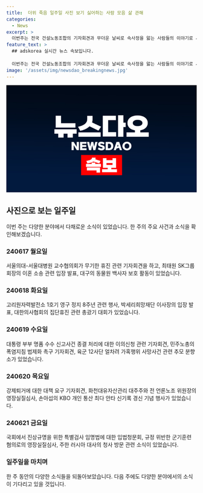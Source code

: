 ```yaml
---
title:  더위 죽음 일주일 사진 보기 싫어하는 사람 모음 삶 관해
categories:
  - News
excerpt: >
  이번주는 전국 건설노동조합의 기자회견과 무더운 날씨로 속사정을 앓는 사람들의 이야기로 시작됐다. 무엇보다 심각한 폭염으로 건설현장의 편의시설 부족 문제가 대두되고 있으며, 휴게실과 그늘막 설치 등의 법제화를 요구하는 목소리를 더듬었다. 또한, 부친의 채무 문제를 마주한 골프선수 출신 박세리의 눈물, 의료농단 저지를 위한 전국 의사 총궐기 대회, 그리고 국민권익위원회의 대통령 부부 명품 수수 신고사건 종결 처리에 대한 이의신청 등의 이야기가 이어졌다. 또한, 홈리스 주거팀의 강제퇴거 문제와 규정 위반으로 인한 군기훈련 사망사건 등의 이야기로 주간 요약이 이어졌다.
feature_text: >
  ## adskorea 실시간 뉴스 속보입니다.

  이번주는 전국 건설노동조합의 기자회견과 무더운 날씨로 속사정을 앓는 사람들의 이야기로 시작됐다. 무엇보다 심각한 폭염으로 건설현장의 편의시설 부족 문제가 대두되고 있으며, 휴게실과 그늘막 설치 등의 법제화를 요구하는 목소리를 더듬었다. 또한, 부친의 채무 문제를 마주한 골프선수 출신 박세리의 눈물, 의료농단 저지를 위한 전국 의사 총궐기 대회, 그리고 국민권익위원회의 대통령 부부 명품 수수 신고사건 종결 처리에 대한 이의신청 등의 이야기가 이어졌다. 또한, 홈리스 주거팀의 강제퇴거 문제와 규정 위반으로 인한 군기훈련 사망사건 등의 이야기로 주간 요약이 이어졌다.
image: '/assets/img/newsdao_breakingnews.jpg'
---
```


<p><img src="/assets/img/newsdao_breakingnews.jpg" alt="adskorea 속보" /></p>

<h2 data-ke-size="size26">사진으로 보는 일주일</h2>

<p data-ke-size="size16">이번 주는 다양한 분야에서 다채로운 소식이 있었습니다. 한 주의 주요 사건과 소식을 확인해보겠습니다.</p>

<h3>240617 월요일</h3>

<p data-ke-size="size16">서울의대-서울대병원 교수협의회가 무기한 휴진 관련 기자회견을 하고, 최태원 SK그룹 회장의 이혼 소송 관련 입장 발표, 대구의 동물원 백사자 보호 활동이 있었습니다.</p>

<h3>240618 화요일</h3>

<p data-ke-size="size16">고리원자력발전소 1호기 영구 정지 8주년 관련 행사, 박세리희망재단 이사장의 입장 발표, 대한의사협회의 집단휴진 관련 총괐기 대회가 있었습니다.</p>

<h3>240619 수요일</h3>

<p data-ke-size="size16">대통령 부부 명품 수수 신고사건 종결 처리에 대한 이의신청 관련 기자회견, 민주노총의 폭염지침 법제화 촉구 기자회견, 육군 12사단 얼차려 가혹행위 사망사건 관련 추모 분향소가 있었습니다.</p>

<h3>240620 목요일</h3>

<p data-ke-size="size16">강제퇴거에 대한 대책 요구 기자회견, 화천대유자산관리 대주주와 전 언론노조 위원장의 영장실질심사, 손아섭의 KBO 개인 통산 최다 안타 신기록 경신 기념 행사가 있었습니다.</p>

<h3>240621 금요일</h3>

<p data-ke-size="size16">국회에서 진상규명을 위한 특별검사 임명법에 대한 입법청문회, 규정 위반한 군기훈련 혐의로의 영장실질심사, 주한 러시아 대사의 청사 방문 관련 소식이 있었습니다.</p>

<h3>일주일을 마치며</h3>

<p data-ke-size="size16">한 주 동안의 다양한 소식들을 되돌아보았습니다. 다음 주에도 다양한 분야에서의 소식이 기다리고 있을 것입니다.</p>

